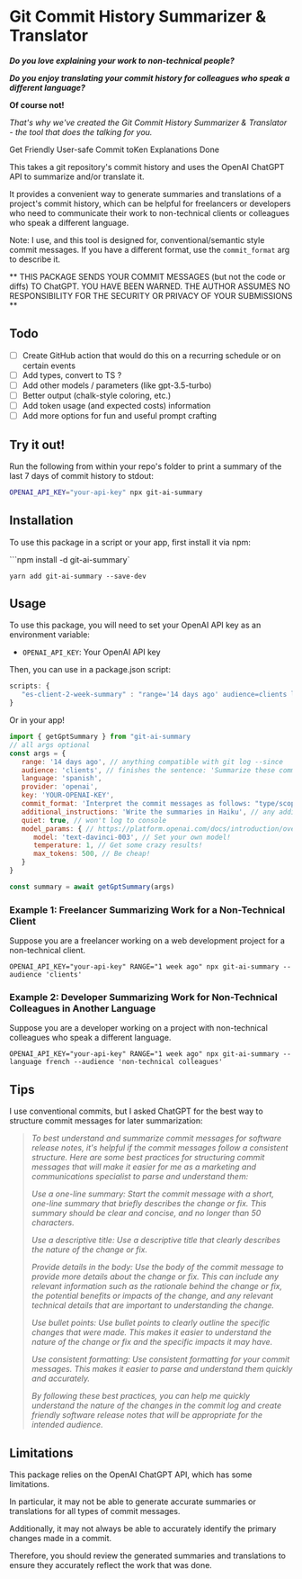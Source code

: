 # Git Commit History Summarizer & Translator

***Do you love explaining your work to non-technical people?***

***Do you enjoy translating your commit history for colleagues who speak a different language?***

**Of course not!**

_That's why we've created the Git Commit History Summarizer & Translator - the tool that does the talking for you._

Get Friendly User-safe Commit toKen Explanations Done

This takes a git repository's commit history and uses the OpenAI ChatGPT API to summarize and/or translate it. 

It provides a convenient way to generate summaries and translations of a project's commit history, which can be helpful for freelancers or developers who need to communicate their work to non-technical clients or colleagues who speak a different language.

Note: I use, and this tool is designed for, conventional/semantic style commit messages. If you have a different format, use the `commit_format` arg to describe it.

** THIS PACKAGE SENDS YOUR COMMIT MESSAGES (but not the code or diffs) TO ChatGPT. YOU HAVE BEEN WARNED. THE AUTHOR ASSUMES NO RESPONSIBILITY FOR THE SECURITY OR PRIVACY OF YOUR SUBMISSIONS **

## Todo

- [ ] Create GitHub action that would do this on a recurring schedule or on certain events
- [ ] Add types, convert to TS ?
- [ ] Add other models / parameters (like gpt-3.5-turbo)
- [ ] Better output (chalk-style coloring, etc.)
- [ ] Add token usage (and expected costs) information
- [ ] Add more options for fun and useful prompt crafting

## Try it out!

Run the following from within your repo's folder to print a summary of the last 7 days of commit history to stdout:

```bash 
OPENAI_API_KEY="your-api-key" npx git-ai-summary
```

## Installation

To use this package in a script or your app, first install it via npm:

```npm install -d git-ai-summary`

`yarn add git-ai-summary --save-dev`

## Usage

To use this package, you will need to set your OpenAI API key as an environment variable:
- `OPENAI_API_KEY`: Your OpenAI API key


Then, you can use in a package.json script: 

```js
scripts: {
   "es-client-2-week-summary" : "range='14 days ago' audience=clients language=spanish npx git-ai-summary"
}
```

Or in your app!

```js
import { getGptSummary } from "git-ai-summary
// all args optional
const args = {
   range: '14 days ago', // anything compatible with git log --since 
   audience: 'clients', // finishes the sentence: 'Summarize these commit logs into friendly software release notes that will be appropriate for...'
   language: 'spanish',
   provider: 'openai',
   key: 'YOUR-OPENAI-KEY',
   commit_format: 'Interpret the commit messages as follows: "type/scope/purpose"', // e.g. if your commit format is "fix/login/Correctly handle invalid auth with error messages"
   additional_instructions: 'Write the summaries in Haiku', // any additional instructions you want to send to ChatGPT
   quiet: true, // won't log to console
   model_params: { // https://platform.openai.com/docs/introduction/overview
      model: 'text-davinci-003', // Set your own model!
      temperature: 1, // Get some crazy results!
      max_tokens: 500, // Be cheap!
   }
}

const summary = await getGptSummary(args)

```

### Example 1: Freelancer Summarizing Work for a Non-Technical Client

Suppose you are a freelancer working on a web development project for a non-technical client.

`OPENAI_API_KEY="your-api-key" RANGE="1 week ago" npx git-ai-summary --audience 'clients'`


### Example 2: Developer Summarizing Work for Non-Technical Colleagues in Another Language

Suppose you are a developer working on a project with non-technical colleagues who speak a different language.

`OPENAI_API_KEY="your-api-key" RANGE="1 week ago" npx git-ai-summary --language french --audience 'non-technical colleagues'`

## Tips

I use conventional commits, but I asked ChatGPT for the best way to structure commit messages for later summarization:

><i>To best understand and summarize commit messages for software release notes, it's helpful if the commit messages follow a consistent structure. Here are some best practices for structuring commit messages that will make it easier for me as a marketing and communications specialist to parse and understand them:
> 
>Use a one-line summary: Start the commit message with a short, one-line summary that briefly describes the change or fix. This summary should be clear and concise, and no longer than 50 characters.
> 
>Use a descriptive title: Use a descriptive title that clearly describes the nature of the change or fix.
> 
>Provide details in the body: Use the body of the commit message to provide more details about the change or fix. This can include any relevant information such as the rationale behind the change or fix, the potential benefits or impacts of the change, and any relevant technical details that are important to understanding the change.
> 
>Use bullet points: Use bullet points to clearly outline the specific changes that were made. This makes it easier to understand the nature of the change or fix and the specific impacts it may have.
> 
>Use consistent formatting: Use consistent formatting for your commit messages. This makes it easier to parse and understand them quickly and accurately.
> 
>By following these best practices, you can help me quickly understand the nature of the changes in the commit log and create friendly software release notes that will be appropriate for the intended audience.</i></quote>

## Limitations

This package relies on the OpenAI ChatGPT API, which has some limitations.

In particular, it may not be able to generate accurate summaries or translations for all types of commit messages. 

Additionally, it may not always be able to accurately identify the primary changes made in a commit. 

Therefore, you should review the generated summaries and translations to ensure they accurately reflect the work that was done.